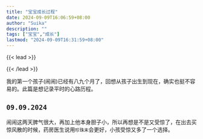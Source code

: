 ```yaml
---
title: "宝宝成长过程"
date: 2024-09-09T16:06:59+08:00
author: "Suika"
description: ""
tags: ["宝宝","成长"]
lastmod: "2024-09-09T16:31:59+08:00"
---
```


{{< lead >}}

{{< /lead >}}

我的第一个孩子(闹闹)已经有八九个月了，回想从孩子出生到现在，确实也挺不容易的。此篇是想记录平时的心路历程。

## `09.09.2024`

闹闹这两天脾气很大，再加上他本身胆子小，所以再想是不是又受惊了，在出去买惊风散的时候，药房医生说用`珍珠末`会更好，小孩受惊又多了一个选择。

